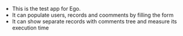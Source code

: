 * This is the test app for Ego.
* It can populate users, records and coomments by filling the form
* It can show separate records with comments tree and measure its execution time
